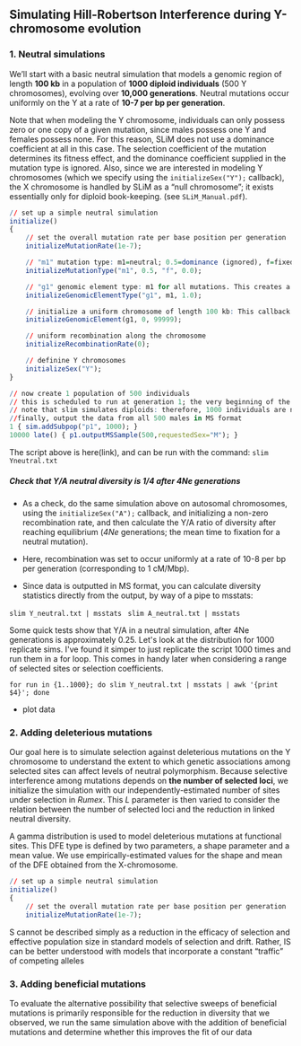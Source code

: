 ## Simulating Hill-Robertson Interference during Y-chromosome evolution


### 1. Neutral simulations
We’ll start with a basic neutral simulation that models a genomic region of length **100 kb** in a population of **1000 diploid individuals** (500 Y chromosomes), evolving over **10,000 generations**. Neutral mutations occur uniformly on the Y at a rate of **10-7 per bp per generation**.

Note that when modeling the Y chromosome, individuals can only possess zero or one copy of a given mutation, since males possess one Y and females possess none. For this reason, SLiM does not use a dominance coefficient at all in this case. The selection coefficient of the mutation determines its fitness effect, and the dominance coefficient supplied in the mutation type is ignored. Also, since we are interested in modeling Y chromosomes (which we specify using the `initializeSex("Y");` callback), the X chromosome is handled by SLiM as a “null chromosome”; it exists essentially only for diploid book-keeping. (see `SLiM_Manual.pdf`).


```R
// set up a simple neutral simulation
initialize()
{
	// set the overall mutation rate per base position per generation
	initializeMutationRate(1e-7);

	// "m1" mutation type: m1=neutral; 0.5=dominance (ignored), f=fixed dfe, 0=s
	initializeMutationType("m1", 0.5, "f", 0.0);

	// "g1" genomic element type: m1 for all mutations. This creates a new genomic element type named "g1". A genomic element type represents a particular type of chromosomal region – introns, exons, UTRs, etc. Here, the genomic element type "g1" is defined as using mutation type m1 for all of its mutations (as specified by the proportion 1.0, supplied as the third parameter).
	initializeGenomicElementType("g1", m1, 1.0);

	// initialize a uniform chromosome of length 100 kb: This callback uses "g1" to set up the genomic element. Here, "g1" is 100 kb in length, ranging from position 0 to 99999.
	initializeGenomicElement(g1, 0, 99999);

	// uniform recombination along the chromosome
	initializeRecombinationRate(0);

	// definine Y chromosomes
	initializeSex("Y");
}

// now create 1 population of 500 individuals
// this is scheduled to run at generation 1; the very beginning of the simulation
// note that slim simulates diploids: therefore, 1000 individuals are needed for a population of 500 Y chromosomes
//finally, output the data from all 500 males in MS format
1 { sim.addSubpop("p1", 1000); }
10000 late() { p1.outputMSSample(500,requestedSex="M"); }

```

The script above is here(link), and can be run with the command: `slim Yneutral.txt`

##### Check that Y/A neutral diversity is 1/4 after 4Ne generations

- As a check, do the same simulation above on autosomal chromosomes, using the `initializeSex("A");` callback, and initializing a non-zero recombination rate, and then calculate the Y/A ratio of diversity after reaching equilibrium (_4Ne_ generations; the mean time to fixation for a neutral mutation).

- Here, recombination was set to occur uniformly at a rate of 10-8 per bp per generation (corresponding to 1 cM/Mbp).

- Since data is outputted in MS format, you can calculate diversity statistics directly from the output, by way of a pipe to msstats:

`slim Y_neutral.txt | msstats `
`slim A_neutral.txt | msstats `

Some quick tests show that Y/A in a neutral simulation, after 4Ne generations is approximately 0.25. Let's look at the distribution for 1000 replicate sims. I've found it simper to just replicate the script 1000 times and run them in a for loop. This comes in handy later when considering a range of selected sites or selection coefficients.

```Shell
for run in {1..1000}; do slim Y_neutral.txt | msstats | awk '{print $4}'; done

```

- plot data


### 2. Adding deleterious mutations

Our goal here is to simulate selection against deleterious mutations on the Y chromosome to understand the extent to which genetic associations among selected sites can affect levels of neutral polymorphism. Because selective interference among mutations depends on **the number of selected loci**, we initialize the simulation with our independently-estimated number of sites under selection in _Rumex_. This _L_ parameter is then varied to consider the relation between the number of selected loci and the reduction in linked neutral diversity.

A gamma distribution is used to model deleterious mutations at functional sites. This DFE type is defined by two parameters, a shape parameter and a mean value. We use empirically-estimated values for the shape and mean of the DFE obtained from the X-chromosome.  


```R
// set up a simple neutral simulation
initialize()
{
	// set the overall mutation rate per base position per generation
	initializeMutationRate(1e-7);
```

S cannot be described simply as a reduction in the efficacy of selection and effective population size in standard models of selection and drift. Rather, IS can be better understood with models that incorporate a constant “traffic” of competing alleles

### 3. Adding beneficial mutations

To evaluate the alternative possibility that selective sweeps of beneficial mutations is primarily responsible for the reduction in diversity that we observed, we run the same simulation above with the addition of beneficial mutations and determine whether this improves the fit of our data










